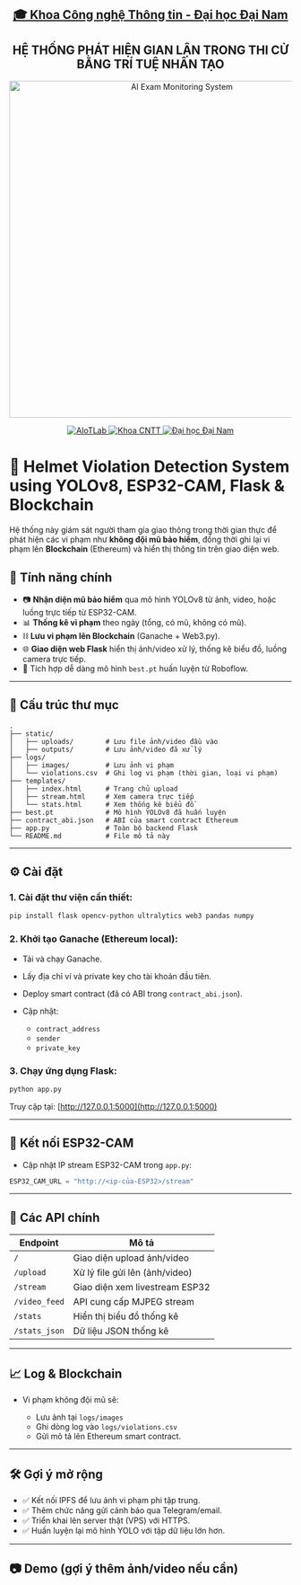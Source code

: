 <h2 align="center">
    <a href="https://dainam.edu.vn/vi/khoa-cong-nghe-thong-tin">
        🎓 Khoa Công nghệ Thông tin - Đại học Đại Nam
    </a>
</h2>

<h2 align="center">
    HỆ THỐNG PHÁT HIỆN GIAN LẬN TRONG THI CỬ BẰNG TRÍ TUỆ NHÂN TẠO
</h2>

<p align="center">
  <img src="https://scontent.fhan2-4.fna.fbcdn.net/v/t39.30808-6/474727433_1139319028194954_4417819820655219281_n.jpg?_nc_cat=100&ccb=1-7&_nc_sid=a5f93a&_nc_ohc=wRS0aRu9vVYQ7kNvwE-wFHt&_nc_oc=AdnJ5FsI68ddT2kw2bM3T8CNAfNN5t9YN_KjyF8KVk8egEitB0CnEJ0Ptz6Dpt8hAQs&_nc_zt=23&_nc_ht=scontent.fhan2-4.fna&_nc_gid=mMrFbffxizzpDtuY61nJPg&oh=00_AfMFGj_tchHbBwQtwDVpZHZer9LimOPKJbrmyY6qIHZu6A&oe=68479250" alt="AI Exam Monitoring System" width="600"/>
</p>

<p align="center">
  <a href="https://www.facebook.com/DNUAIoTLab">
    <img src="https://img.shields.io/badge/AIoTLab-green?style=for-the-badge" alt="AIoTLab" />
  </a>
  <a href="https://dainam.edu.vn/vi/khoa-cong-nghe-thong-tin">
    <img src="https://img.shields.io/badge/Khoa%20Công%20nghệ%20Thông%20tin-blue?style=for-the-badge" alt="Khoa CNTT" />
  </a>
  <a href="https://dainam.edu.vn">
    <img src="https://img.shields.io/badge/Đại%20học%20Đại%20Nam-orange?style=for-the-badge" alt="Đại học Đại Nam" />
  </a>
</p>


# 🚨 Helmet Violation Detection System using YOLOv8, ESP32-CAM, Flask & Blockchain

Hệ thống này giám sát người tham gia giao thông trong thời gian thực để phát hiện các vi phạm như **không đội mũ bảo hiểm**, đồng thời ghi lại vi phạm lên **Blockchain** (Ethereum) và hiển thị thông tin trên giao diện web.

## 📌 Tính năng chính

* 📷 **Nhận diện mũ bảo hiểm** qua mô hình YOLOv8 từ ảnh, video, hoặc luồng trực tiếp từ ESP32-CAM.
* 📊 **Thống kê vi phạm** theo ngày (tổng, có mũ, không có mũ).
* ⛓️ **Lưu vi phạm lên Blockchain** (Ganache + Web3.py).
* 🌐 **Giao diện web Flask** hiển thị ảnh/video xử lý, thống kê biểu đồ, luồng camera trực tiếp.
* 🧠 Tích hợp dễ dàng mô hình `best.pt` huấn luyện từ Roboflow.

---

## 🧩 Cấu trúc thư mục

```
.
├── static/
│   ├── uploads/        # Lưu file ảnh/video đầu vào
│   ├── outputs/        # Lưu ảnh/video đã xử lý
├── logs/
│   ├── images/         # Lưu ảnh vi phạm
│   └── violations.csv  # Ghi log vi phạm (thời gian, loại vi phạm)
├── templates/
│   ├── index.html      # Trang chủ upload
│   ├── stream.html     # Xem camera trực tiếp
│   └── stats.html      # Xem thống kê biểu đồ
├── best.pt             # Mô hình YOLOv8 đã huấn luyện
├── contract_abi.json   # ABI của smart contract Ethereum
├── app.py              # Toàn bộ backend Flask
└── README.md           # File mô tả này
```

---

## ⚙️ Cài đặt

### 1. Cài đặt thư viện cần thiết:

```bash
pip install flask opencv-python ultralytics web3 pandas numpy
```

### 2. Khởi tạo Ganache (Ethereum local):

* Tải và chạy Ganache.
* Lấy địa chỉ ví và private key cho tài khoản đầu tiên.
* Deploy smart contract (đã có ABI trong `contract_abi.json`).
* Cập nhật:

  * `contract_address`
  * `sender`
  * `private_key`

### 3. Chạy ứng dụng Flask:

```bash
python app.py
```

Truy cập tại: [http://127.0.0.1:5000](http://127.0.0.1:5000)

---

## 🎥 Kết nối ESP32-CAM

* Cập nhật IP stream ESP32-CAM trong `app.py`:

```python
ESP32_CAM_URL = "http://<ip-của-ESP32>/stream"
```

---

## 🚀 Các API chính

| Endpoint      | Mô tả                          |
| ------------- | ------------------------------ |
| `/`           | Giao diện upload ảnh/video     |
| `/upload`     | Xử lý file gửi lên (ảnh/video) |
| `/stream`     | Giao diện xem livestream ESP32 |
| `/video_feed` | API cung cấp MJPEG stream      |
| `/stats`      | Hiển thị biểu đồ thống kê      |
| `/stats_json` | Dữ liệu JSON thống kê          |

---

## 📈 Log & Blockchain

* Vi phạm không đội mũ sẽ:

  * Lưu ảnh tại `logs/images`
  * Ghi dòng log vào `logs/violations.csv`
  * Gửi mô tả lên Ethereum smart contract.

---

## 🛠️ Gợi ý mở rộng

* ✅ Kết nối IPFS để lưu ảnh vi phạm phi tập trung.
* ✅ Thêm chức năng gửi cảnh báo qua Telegram/email.
* ✅ Triển khai lên server thật (VPS) với HTTPS.
* ✅ Huấn luyện lại mô hình YOLO với tập dữ liệu lớn hơn.

---

## 📷 Demo (gợi ý thêm ảnh/video nếu cần)



